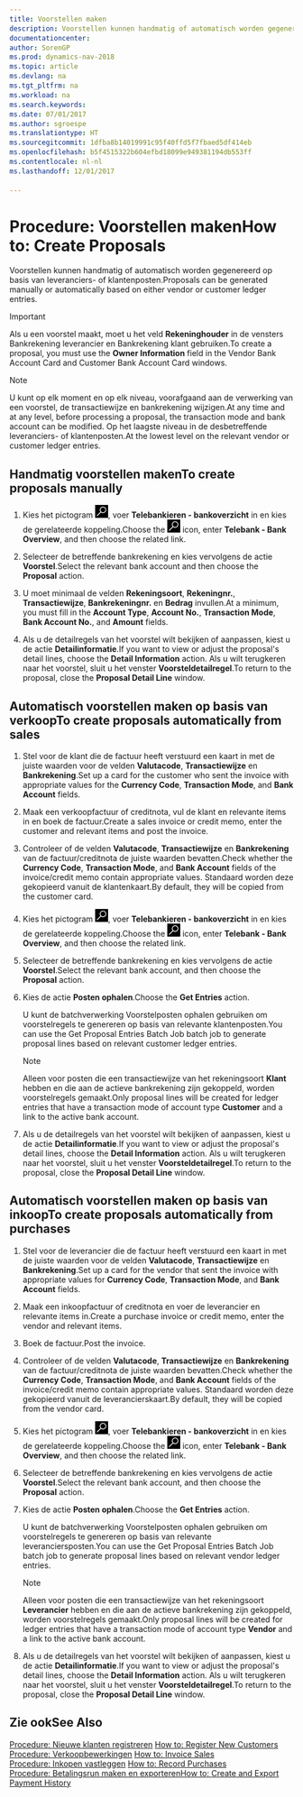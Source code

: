 ```yaml
---
title: Voorstellen maken
description: Voorstellen kunnen handmatig of automatisch worden gegenereerd op basis van leveranciers- of klantenposten.
documentationcenter: 
author: SorenGP
ms.prod: dynamics-nav-2018
ms.topic: article
ms.devlang: na
ms.tgt_pltfrm: na
ms.workload: na
ms.search.keywords: 
ms.date: 07/01/2017
ms.author: sgroespe
ms.translationtype: HT
ms.sourcegitcommit: 1dfba8b14019991c95f40ffd5f7fbaed5df414eb
ms.openlocfilehash: b5f4515322b604efbd18099e949381194db553ff
ms.contentlocale: nl-nl
ms.lasthandoff: 12/01/2017

---
```

# <a name="how-to-create-proposals"></a><span data-ttu-id="b884c-103">Procedure: Voorstellen maken</span><span class="sxs-lookup"><span data-stu-id="b884c-103">How to: Create Proposals</span></span>
<span data-ttu-id="b884c-104">Voorstellen kunnen handmatig of automatisch worden gegenereerd op basis van leveranciers- of klantenposten.</span><span class="sxs-lookup"><span data-stu-id="b884c-104">Proposals can be generated manually or automatically based on either vendor or customer ledger entries.</span></span>  

> [!IMPORTANT]  
>  <span data-ttu-id="b884c-105">Als u een voorstel maakt, moet u het veld **Rekeninghouder** in de vensters Bankrekening leverancier en Bankrekening klant gebruiken.</span><span class="sxs-lookup"><span data-stu-id="b884c-105">To create a proposal, you must use the **Owner Information** field in the Vendor Bank Account Card and Customer Bank Account Card windows.</span></span>  

> [!NOTE]  
>  <span data-ttu-id="b884c-106">U kunt op elk moment en op elk niveau, voorafgaand aan de verwerking van een voorstel, de transactiewijze en bankrekening wijzigen.</span><span class="sxs-lookup"><span data-stu-id="b884c-106">At any time and at any level, before processing a proposal, the transaction mode and bank account can be modified.</span></span> <span data-ttu-id="b884c-107">Op het laagste niveau in de desbetreffende leveranciers- of klantenposten.</span><span class="sxs-lookup"><span data-stu-id="b884c-107">At the lowest level on the relevant vendor or customer ledger entries.</span></span>  

## <a name="to-create-proposals-manually"></a><span data-ttu-id="b884c-108">Handmatig voorstellen maken</span><span class="sxs-lookup"><span data-stu-id="b884c-108">To create proposals manually</span></span>  

1.  <span data-ttu-id="b884c-109">Kies het pictogram ![Zoeken naar pagina of rapport](../../media/ui-search/search_small.png "pictogram Zoeken naar pagina of rapport"), voer **Telebankieren - bankoverzicht** in en kies de gerelateerde koppeling.</span><span class="sxs-lookup"><span data-stu-id="b884c-109">Choose the ![Search for Page or Report](../../media/ui-search/search_small.png "Search for Page or Report icon") icon, enter **Telebank - Bank Overview**, and then choose the related link.</span></span>  
2.  <span data-ttu-id="b884c-110">Selecteer de betreffende bankrekening en kies vervolgens de actie **Voorstel**.</span><span class="sxs-lookup"><span data-stu-id="b884c-110">Select the relevant bank account and then choose the **Proposal** action.</span></span>  
3.  <span data-ttu-id="b884c-111">U moet minimaal de velden **Rekeningsoort**, **Rekeningnr.**, **Transactiewijze**, **Bankrekeningnr.** en **Bedrag** invullen.</span><span class="sxs-lookup"><span data-stu-id="b884c-111">At a minimum, you must fill in the **Account Type**, **Account No.**, **Transaction Mode**, **Bank Account No.**, and **Amount** fields.</span></span>  

4.  <span data-ttu-id="b884c-112">Als u de detailregels van het voorstel wilt bekijken of aanpassen, kiest u de actie **Detailinformatie**.</span><span class="sxs-lookup"><span data-stu-id="b884c-112">If you want to view or adjust the proposal's detail lines, choose the **Detail Information** action.</span></span> <span data-ttu-id="b884c-113">Als u wilt terugkeren naar het voorstel, sluit u het venster **Voorsteldetailregel**.</span><span class="sxs-lookup"><span data-stu-id="b884c-113">To return to the proposal, close the **Proposal Detail Line** window.</span></span>  

## <a name="to-create-proposals-automatically-from-sales"></a><span data-ttu-id="b884c-114">Automatisch voorstellen maken op basis van verkoop</span><span class="sxs-lookup"><span data-stu-id="b884c-114">To create proposals automatically from sales</span></span>  

1. <span data-ttu-id="b884c-115">Stel voor de klant die de factuur heeft verstuurd een kaart in met de juiste waarden voor de velden **Valutacode**, **Transactiewijze** en **Bankrekening**.</span><span class="sxs-lookup"><span data-stu-id="b884c-115">Set up a card for the customer who sent the invoice with appropriate values for the **Currency Code**, **Transaction Mode**, and **Bank Account** fields.</span></span>  
2. <span data-ttu-id="b884c-116">Maak een verkoopfactuur of creditnota, vul de klant en relevante items in en boek de factuur.</span><span class="sxs-lookup"><span data-stu-id="b884c-116">Create a sales invoice or credit memo, enter the customer and relevant items and post the invoice.</span></span>
3. <span data-ttu-id="b884c-117">Controleer of de velden **Valutacode**, **Transactiewijze** en **Bankrekening** van de factuur/creditnota de juiste waarden bevatten.</span><span class="sxs-lookup"><span data-stu-id="b884c-117">Check whether the **Currency Code**, **Transaction Mode**, and **Bank Account** fields of the invoice/credit memo contain appropriate values.</span></span> <span data-ttu-id="b884c-118">Standaard worden deze gekopieerd vanuit de klantenkaart.</span><span class="sxs-lookup"><span data-stu-id="b884c-118">By default, they will be copied from the customer card.</span></span>  

4.  <span data-ttu-id="b884c-119">Kies het pictogram ![Zoeken naar pagina of rapport](../../media/ui-search/search_small.png "pictogram Zoeken naar pagina of rapport"), voer **Telebankieren - bankoverzicht** in en kies de gerelateerde koppeling.</span><span class="sxs-lookup"><span data-stu-id="b884c-119">Choose the ![Search for Page or Report](../../media/ui-search/search_small.png "Search for Page or Report icon") icon, enter **Telebank - Bank Overview**, and then choose the related link.</span></span>  
5.  <span data-ttu-id="b884c-120">Selecteer de betreffende bankrekening en kies vervolgens de actie **Voorstel**.</span><span class="sxs-lookup"><span data-stu-id="b884c-120">Select the relevant bank account, and then choose the **Proposal** action.</span></span>  
6.  <span data-ttu-id="b884c-121">Kies de actie **Posten ophalen**.</span><span class="sxs-lookup"><span data-stu-id="b884c-121">Choose the **Get Entries** action.</span></span>  

    <span data-ttu-id="b884c-122">U kunt de batchverwerking Voorstelposten ophalen gebruiken om voorstelregels te genereren op basis van relevante klantenposten.</span><span class="sxs-lookup"><span data-stu-id="b884c-122">You can use the Get Proposal Entries Batch Job batch job to generate proposal lines based on relevant customer ledger entries.</span></span>  

    > [!NOTE]  
    >  <span data-ttu-id="b884c-123">Alleen voor posten die een transactiewijze van het rekeningsoort **Klant** hebben en die aan de actieve bankrekening zijn gekoppeld, worden voorstelregels gemaakt.</span><span class="sxs-lookup"><span data-stu-id="b884c-123">Only proposal lines will be created for ledger entries that have a transaction mode of account type **Customer** and a link to the active bank account.</span></span>  

6.  <span data-ttu-id="b884c-124">Als u de detailregels van het voorstel wilt bekijken of aanpassen, kiest u de actie **Detailinformatie**.</span><span class="sxs-lookup"><span data-stu-id="b884c-124">If you want to view or adjust the proposal's detail lines, choose the **Detail Information** action.</span></span> <span data-ttu-id="b884c-125">Als u wilt terugkeren naar het voorstel, sluit u het venster **Voorsteldetailregel**.</span><span class="sxs-lookup"><span data-stu-id="b884c-125">To return to the proposal, close the **Proposal Detail Line** window.</span></span>  

## <a name="to-create-proposals-automatically-from-purchases"></a><span data-ttu-id="b884c-126">Automatisch voorstellen maken op basis van inkoop</span><span class="sxs-lookup"><span data-stu-id="b884c-126">To create proposals automatically from purchases</span></span>  

1.  <span data-ttu-id="b884c-127">Stel voor de leverancier die de factuur heeft verstuurd een kaart in met de juiste waarden voor de velden **Valutacode**, **Transactiewijze** en **Bankrekening**.</span><span class="sxs-lookup"><span data-stu-id="b884c-127">Set up a card for the vendor that sent the invoice with appropriate values for **Currency Code**, **Transaction Mode**, and **Bank Account** fields.</span></span>  
2.  <span data-ttu-id="b884c-128">Maak een inkoopfactuur of creditnota en voer de leverancier en relevante items in.</span><span class="sxs-lookup"><span data-stu-id="b884c-128">Create a purchase invoice or credit memo, enter the vendor and relevant items.</span></span>
3. <span data-ttu-id="b884c-129">Boek de factuur.</span><span class="sxs-lookup"><span data-stu-id="b884c-129">Post the invoice.</span></span>
4. <span data-ttu-id="b884c-130">Controleer of de velden **Valutacode**, **Transactiewijze** en **Bankrekening** van de factuur/creditnota de juiste waarden bevatten.</span><span class="sxs-lookup"><span data-stu-id="b884c-130">Check whether the **Currency Code**, **Transaction Mode**, and **Bank Account** fields of the invoice/credit memo contain appropriate values.</span></span> <span data-ttu-id="b884c-131">Standaard worden deze gekopieerd vanuit de leverancierskaart.</span><span class="sxs-lookup"><span data-stu-id="b884c-131">By default, they will be copied from the vendor card.</span></span>  
5.  <span data-ttu-id="b884c-132">Kies het pictogram ![Zoeken naar pagina of rapport](../../media/ui-search/search_small.png "pictogram Zoeken naar pagina of rapport"), voer **Telebankieren - bankoverzicht** in en kies de gerelateerde koppeling.</span><span class="sxs-lookup"><span data-stu-id="b884c-132">Choose the ![Search for Page or Report](../../media/ui-search/search_small.png "Search for Page or Report icon") icon, enter **Telebank - Bank Overview**, and then choose the related link.</span></span>  
6.  <span data-ttu-id="b884c-133">Selecteer de betreffende bankrekening en kies vervolgens de actie **Voorstel**.</span><span class="sxs-lookup"><span data-stu-id="b884c-133">Select the relevant bank account, and then choose the **Proposal** action.</span></span>  
7.  <span data-ttu-id="b884c-134">Kies de actie **Posten ophalen**.</span><span class="sxs-lookup"><span data-stu-id="b884c-134">Choose the **Get Entries** action.</span></span>  

    <span data-ttu-id="b884c-135">U kunt de batchverwerking Voorstelposten ophalen gebruiken om voorstelregels te genereren op basis van relevante leveranciersposten.</span><span class="sxs-lookup"><span data-stu-id="b884c-135">You can use the Get Proposal Entries Batch Job batch job to generate proposal lines based on relevant vendor ledger entries.</span></span>  

    > [!NOTE]  
    >  <span data-ttu-id="b884c-136">Alleen voor posten die een transactiewijze van het rekeningsoort **Leverancier** hebben en die aan de actieve bankrekening zijn gekoppeld, worden voorstelregels gemaakt.</span><span class="sxs-lookup"><span data-stu-id="b884c-136">Only proposal lines will be created for ledger entries that have a transaction mode of account type **Vendor** and a link to the active bank account.</span></span>  

6.  <span data-ttu-id="b884c-137">Als u de detailregels van het voorstel wilt bekijken of aanpassen, kiest u de actie **Detailinformatie**.</span><span class="sxs-lookup"><span data-stu-id="b884c-137">If you want to view or adjust the proposal's detail lines, choose the **Detail Information** action.</span></span> <span data-ttu-id="b884c-138">Als u wilt terugkeren naar het voorstel, sluit u het venster **Voorsteldetailregel**.</span><span class="sxs-lookup"><span data-stu-id="b884c-138">To return to the proposal, close the **Proposal Detail Line** window.</span></span>  

## <a name="see-also"></a><span data-ttu-id="b884c-139">Zie ook</span><span class="sxs-lookup"><span data-stu-id="b884c-139">See Also</span></span>  
 <span data-ttu-id="b884c-140">[Procedure: Nieuwe klanten registreren](../../sales-how-register-new-customers.md) </span><span class="sxs-lookup"><span data-stu-id="b884c-140">[How to: Register New Customers](../../sales-how-register-new-customers.md) </span></span>  
 <span data-ttu-id="b884c-141">[Procedure: Verkoopbewerkingen](../../sales-how-invoice-sales.md) </span><span class="sxs-lookup"><span data-stu-id="b884c-141">[How to: Invoice Sales](../../sales-how-invoice-sales.md) </span></span>  
 <span data-ttu-id="b884c-142">[Procedure: Inkopen vastleggen](../../purchasing-how-record-purchases.md) </span><span class="sxs-lookup"><span data-stu-id="b884c-142">[How to: Record Purchases](../../purchasing-how-record-purchases.md) </span></span>  
 [<span data-ttu-id="b884c-143">Procedure: Betalingsrun maken en exporteren</span><span class="sxs-lookup"><span data-stu-id="b884c-143">How to: Create and Export Payment History</span></span>](how-to-create-and-export-payment-history.md)

